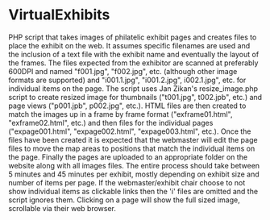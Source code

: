 # VirtualExhibits
PHP script that takes images of philatelic exhibit pages and creates files to place the exhibit on the web.
It assumes specific filenames are used and the inclusion of a text file with the exhibit name and eventually the layout of the frames. The files expected from the exhibitor are scanned at preferably 600DPI and named "f001.jpg", "f002.jpg", etc. (although other image formats are supported) and "i001.1.jpg", "i001.2.jpg", i002.1.jpg", etc. for individual items on the page. The script uses Jan Zikan's resize_image.php script to create resized image for thumbnails ("t001.jpg", t002.jpb", etc.) and page views ("p001.jpb", p002.jpg", etc.). HTML files are then created to match the images up in a frame by frame format ("exframe01.html", "exframe02.html", etc.) and then files for the individual pages ("expage001.html", "expage002.html", "expage003.html", etc.).
Once the files have been created it is expected that the webmaster will edit the page files to move the map areas to positions that match the individual items on the page. Finally the pages are uploaded to an appropriate folder on the website along with all images files. The entire process should take between 5 minutes and 45 minutes per exhibit, mostly depending on exhibit size and number of items per page.
If the webmaster/exhibit chair choose to not show individual items as clickable links then the 'i' files are omitted and the script ignores them. Clicking on a page will show the full sized image, scrollable via their web browser.
